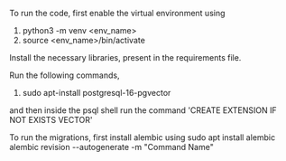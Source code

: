 To run the code, first enable the virtual environment using 
1. python3 -m venv <env_name>
2. source <env_name>/bin/activate

Install the necessary libraries, present in the requirements file.

Run the following commands,
1. sudo apt-install postgresql-16-pgvector

and then inside the psql shell run the command 
'CREATE EXTENSION IF NOT EXISTS VECTOR'

To run the migrations, first install alembic using sudo apt install alembic
alembic revision --autogenerate -m "Command Name"


